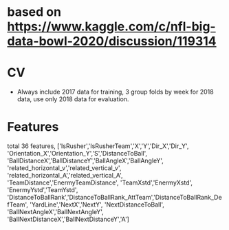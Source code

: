 # based on https://www.kaggle.com/c/nfl-big-data-bowl-2020/discussion/119314
# CV
- Always include 2017 data for training, 3 group folds by week for 2018 data, use only 2018 data for evaluation.

# Features
total 36 features, ['IsRusher','IsRusherTeam','X','Y','Dir_X','Dir_Y',
'Orientation_X','Orientation_Y','S','DistanceToBall',
'BallDistanceX','BallDistanceY','BallAngleX','BallAngleY',
'related_horizontal_v','related_vertical_v',
'related_horizontal_A','related_vertical_A',
'TeamDistance','EnermyTeamDistance',
'TeamXstd','EnermyXstd',
'EnermyYstd','TeamYstd',
'DistanceToBallRank','DistanceToBallRank_AttTeam','DistanceToBallRank_DefTeam',
'YardLine','NextX','NextY',
'NextDistanceToBall',
'BallNextAngleX','BallNextAngleY',
'BallNextDistanceX','BallNextDistanceY','A']
